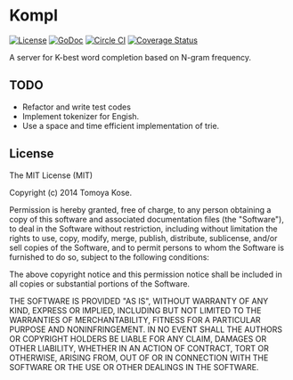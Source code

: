 # Kompl

[![License](https://img.shields.io/badge/license-MIT-yellowgreen.svg)](http://opensource.org/licenses/MIT)
[![GoDoc](http://godoc.org/github.com/mitsuse/kompl?status.svg)](http://godoc.org/github.com/mitsuse/kompl)
[![Circle CI](https://circleci.com/gh/mitsuse/kompl.svg?style=shield)](https://circleci.com/gh/mitsuse/kompl)
[![Coverage Status](https://coveralls.io/repos/mitsuse/kompl/badge.png)](https://coveralls.io/r/mitsuse/kompl)

A server for K-best word completion based on N-gram frequency.

## TODO

- Refactor and write test codes
- Implement tokenizer for Engish.
- Use a space and time efficient implementation of trie.

## License

The MIT License (MIT)

Copyright (c) 2014 Tomoya Kose.

Permission is hereby granted, free of charge, to any person obtaining a copy
of this software and associated documentation files (the "Software"), to deal
in the Software without restriction, including without limitation the rights
to use, copy, modify, merge, publish, distribute, sublicense, and/or sell
copies of the Software, and to permit persons to whom the Software is
furnished to do so, subject to the following conditions:

The above copyright notice and this permission notice shall be included in
all copies or substantial portions of the Software.

THE SOFTWARE IS PROVIDED "AS IS", WITHOUT WARRANTY OF ANY KIND, EXPRESS OR
IMPLIED, INCLUDING BUT NOT LIMITED TO THE WARRANTIES OF MERCHANTABILITY,
FITNESS FOR A PARTICULAR PURPOSE AND NONINFRINGEMENT. IN NO EVENT SHALL THE
AUTHORS OR COPYRIGHT HOLDERS BE LIABLE FOR ANY CLAIM, DAMAGES OR OTHER
LIABILITY, WHETHER IN AN ACTION OF CONTRACT, TORT OR OTHERWISE, ARISING FROM,
OUT OF OR IN CONNECTION WITH THE SOFTWARE OR THE USE OR OTHER DEALINGS IN
THE SOFTWARE.
